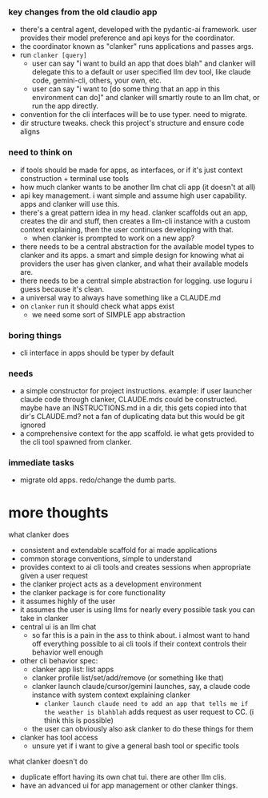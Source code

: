 ### key changes from the old claudio app

- there's a central agent, developed with the pydantic-ai framework. user provides their model preference and api keys for the coordinator. 
- the coordinator known as "clanker" runs applications and passes args.
- run `clanker [query]`
    - user can say "i want to build an app that does blah" and clanker will delegate this to a default or user specified llm dev tool, like claude code, gemini-cli, others, your own, etc.
    - user can say "i want to [do some thing that an app in this environment can do]" and clanker will smartly route to an llm chat, or run the app directly.
- convention for the cli interfaces will be to use typer. need to migrate.
- dir structure tweaks. check this project's structure and ensure code aligns

### need to think on

- if tools should be made for apps, as interfaces, or if it's just context construction + terminal use tools
- how much clanker wants to be another llm chat cli app (it doesn't at all)
- api key management. i want simple and assume high user capability. apps and clanker will use this.
- there's a great pattern idea in my head. clanker scaffolds out an app, creates the dir and stuff, then creates a llm-cli instance with a custom context explaining, then the user continues developing with that.
    - when clanker is prompted to work on a new app? 
- there needs to be a central abstraction for the available model types to clanker and its apps. a smart and simple design for knowing what ai providers the user has given clanker, and what their available models are. 
- there needs to be a central simple abstraction for logging. use loguru i guess because it's clean.
- a universal way to always have something like a CLAUDE.md
- on `clanker` run it should check what apps exist
    - we need some sort of SIMPLE app abstraction

### boring things

- cli interface in apps should be typer by default

### needs

- a simple constructor for project instructions. example: if user launcher claude code through clanker, CLAUDE.mds could be constructed. maybe have an INSTRUCTIONS.md in a dir, this gets copied into that dir's CLAUDE.md? not a fan of duplicating data but this would be git ignored
- a comprehensive context for the app scaffold. ie what gets provided to the cli tool spawned from clanker.

### immediate tasks

- migrate old apps. redo/change the dumb parts.

# more thoughts

what clanker does

- consistent and extendable scaffold for ai made applications
- common storage conventions, simple to understand
- provides context to ai cli tools and creates sessions when appropriate given a user request
- the clanker project acts as a development environment
- the clanker package is for core functionality
- it assumes highly of the user
- it assumes the user is using llms for nearly every possible task you can take in clanker
- central ui is an llm chat
    - so far this is a pain in the ass to think about. i almost want to hand off everything possible to ai cli tools if their context controls their behavior well enough
- other cli behavior spec:
    - clanker app list: list apps
    - clanker profile list/set/add/remove (or something like that)
    - clanker launch claude/cursor/gemini launches, say, a claude code instance with system context explaining clanker
        - `clanker launch claude need to add an app that tells me if the weather is blahblah` adds request as user request to CC. (i think this is possible)
    - the user can obviously also ask clanker to do these things for them
- clanker has tool access
    - unsure yet if i want to give a general bash tool or specific tools

what clanker doesn't do

- duplicate effort having its own chat tui. there are other llm clis.
- have an advanced ui for app management or other clanker things. 


